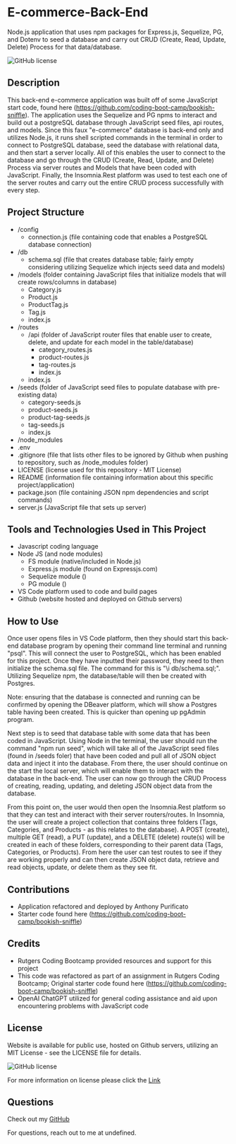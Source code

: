# E-commerce-Back-End
Node.js application that uses npm packages for Express.js, Sequelize, PG, and Dotenv to seed a database and carry out CRUD (Create, Read, Update, Delete) Process for that data/database.

![GitHub license](https://img.shields.io/badge/License-MIT-brightgreen.svg)

## Description
This back-end e-commerce application was built off of some JavaScript start code, found here (https://github.com/coding-boot-camp/bookish-sniffle). The application uses the Sequelize and PG npms to interact and build out a postgreSQL database through JavaScript seed files, api routes, and models. Since this faux "e-commerce" database is back-end only and utilizes Node.js, it runs shell scripted commands in the terminal in order to connect to PostgreSQL database, seed the database with relational data, and then start a server locally. All of this enables the user to connect to the database and go through the CRUD (Create, Read, Update, and Delete) Process via server routes and Models that have been coded with JavaScript. Finally, the Insomnia.Rest platform was used to test each one of the server routes and carry out the entire CRUD process successfully with every step.

## Project Structure
- /config
    - connection.js (file containing code that enables a PostgreSQL database connection)
- /db
    - schema.sql (file that creates database table; fairly empty considering utilizing Sequelize which injects seed data and models)
- /models (folder containing JavaScript files that initialize models that will create rows/columns in database)
    - Category.js
    - Product.js
    - ProductTag.js
    - Tag.js
    - index.js
- /routes
    - /api (folder of JavaScript router files that enable user to create, delete, and update for each model in the table/database)
        - category_routes.js
        - product-routes.js
        - tag-routes.js
        - index.js
    - index.js
- /seeds (folder of JavaScript seed files to populate database with pre-existing data)
    - category-seeds.js
    - product-seeds.js
    - product-tag-seeds.js
    - tag-seeds.js
    - index.js
- /node_modules
- .env
- .gitignore (file that lists other files to be ignored by Github when pushing to repository, such as /node_modules folder)
- LICENSE (license used for this repository - MIT License)
- README (information file containing information about this specific project/application)
- package.json (file containing JSON npm dependencies and script commands)
- server.js (JavaScript file that sets up server)

## Tools and Technologies Used in This Project
- Javascript coding language
- Node JS (and node modules)
  - FS module (native/included in Node.js)
  - Express.js module (found on Expressjs.com)
  - Sequelize module ()
  - PG module ()
- VS Code platform used to code and build pages
- Github (website hosted and deployed on Github servers)

## How to Use
Once user opens files in VS Code platform, then they should start this back-end database program by opening their command line terminal and running "psql". This will connect the user to PostgreSQL, which has been enabled for this project. Once they have inputted their password, they need to then initialize the schema.sql file. The command for this is "\i db/schema.sql;". Utilizing Sequelize npm, the database/table will then be created with Postgres.

Note: ensuring that the database is connected and running can be confirmed by opening the DBeaver platform, which will show a Postgres table having been created. This is quicker than opening up pgAdmin program.

Next step is to seed that database table with some data that has been coded in JavaScript. Using Node in the terminal, the user should run the command "npm run seed", which will take all of the JavaScript seed files (found in /seeds foler) that have been coded and pull all of JSON object data and inject it into the database. From there, the user should continue on the start the local server, which will enable them to interact with the database in the back-end. The user can now go through the CRUD Process of creating, reading, updating, and deleting JSON object data from the database.

From this point on, the user would then open the Insomnia.Rest platform so that they can test and interact with their server routers/routes. In Insomnia, the user will create a project collection that contains three folders (Tags, Categories, and Products - as this relates to the database). A POST (create), multiple GET (read), a PUT (update), and a DELETE (delete) route(s) will be created in each of these folders, corresponding to their parent data (Tags, Categories, or Products). From here the user can test routes to see if they are working properly and can then create JSON object data, retrieve and read objects, update, or delete them as they see fit.

## Contributions
- Application refactored and deployed by Anthony Purificato
- Starter code found here (https://github.com/coding-boot-camp/bookish-sniffle)
## Credits
- Rutgers Coding Bootcamp provided resources and support for this project
- This code was refactored as part of an assignment in Rutgers Coding Bootcamp; Original starter code found here (https://github.com/coding-boot-camp/bookish-sniffle)
- OpenAI ChatGPT utilized for general coding assistance and aid upon encountering problems with JavaScript code

## License
Website is available for public use, hosted on Github servers, utilizing an MIT License - see the LICENSE file for details.

![GitHub license](https://img.shields.io/badge/License-MIT-brightgreen.svg)
  
For more information on license please click the [Link](https://opensource.org/licenses/MIT)

## Questions
Check out my [GitHub](https://github.com/apurificato) 
  
For questions, reach out to me at undefined.